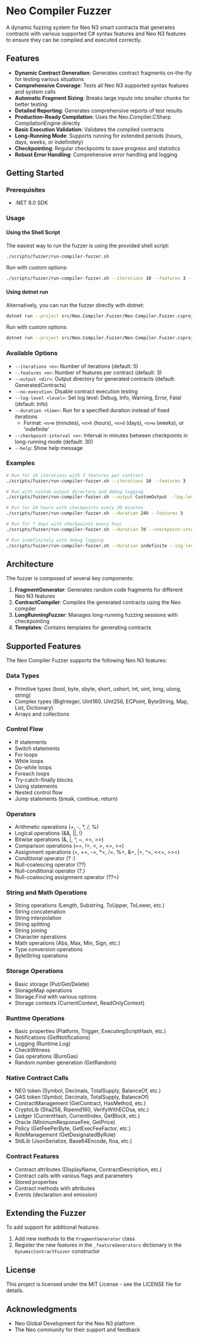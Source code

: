 # Neo Compiler Fuzzer

A dynamic fuzzing system for Neo N3 smart contracts that generates contracts with various supported C# syntax features and Neo N3 features to ensure they can be compiled and executed correctly.

## Features

- **Dynamic Contract Generation**: Generates contract fragments on-the-fly for testing various situations
- **Comprehensive Coverage**: Tests all Neo N3 supported syntax features and system calls
- **Automatic Fragment Sizing**: Breaks large inputs into smaller chunks for better testing
- **Detailed Reporting**: Generates comprehensive reports of test results
- **Production-Ready Compilation**: Uses the Neo.Compiler.CSharp CompilationEngine directly
- **Basic Execution Validation**: Validates the compiled contracts
- **Long-Running Mode**: Supports running for extended periods (hours, days, weeks, or indefinitely)
- **Checkpointing**: Regular checkpoints to save progress and statistics
- **Robust Error Handling**: Comprehensive error handling and logging

## Getting Started

### Prerequisites

- .NET 9.0 SDK

### Usage

#### Using the Shell Script

The easiest way to run the fuzzer is using the provided shell script:

```bash
./scripts/fuzzer/run-compiler-fuzzer.sh
```

Run with custom options:
```bash
./scripts/fuzzer/run-compiler-fuzzer.sh --iterations 10 --features 3 --output CustomOutput
```

#### Using dotnet run

Alternatively, you can run the fuzzer directly with dotnet:

```bash
dotnet run --project src/Neo.Compiler.Fuzzer/Neo.Compiler.Fuzzer.csproj -- dynamic
```

Run with custom options:
```bash
dotnet run --project src/Neo.Compiler.Fuzzer/Neo.Compiler.Fuzzer.csproj -- dynamic --iterations 10 --features 3 --output CustomOutput
```

### Available Options

- `--iterations <n>`: Number of iterations (default: 5)
- `--features <n>`: Number of features per contract (default: 3)
- `--output <dir>`: Output directory for generated contracts (default: GeneratedContracts)
- `--no-execution`: Disable contract execution testing
- `--log-level <level>`: Set log level: Debug, Info, Warning, Error, Fatal (default: Info)
- `--duration <time>`: Run for a specified duration instead of fixed iterations
  - Format: `<n>m` (minutes), `<n>h` (hours), `<n>d` (days), `<n>w` (weeks), or 'indefinite'
- `--checkpoint-interval <n>`: Interval in minutes between checkpoints in long-running mode (default: 30)
- `--help`: Show help message

### Examples

```bash
# Run for 10 iterations with 3 features per contract
./scripts/fuzzer/run-compiler-fuzzer.sh --iterations 10 --features 3

# Run with custom output directory and debug logging
./scripts/fuzzer/run-compiler-fuzzer.sh --output CustomOutput --log-level Debug

# Run for 24 hours with checkpoints every 30 minutes
./scripts/fuzzer/run-compiler-fuzzer.sh --duration 24h --features 3

# Run for 7 days with checkpoints every hour
./scripts/fuzzer/run-compiler-fuzzer.sh --duration 7d --checkpoint-interval 60

# Run indefinitely with debug logging
./scripts/fuzzer/run-compiler-fuzzer.sh --duration indefinite --log-level Debug
```

## Architecture

The fuzzer is composed of several key components:

1. **FragmentGenerator**: Generates random code fragments for different Neo N3 features
2. **ContractCompiler**: Compiles the generated contracts using the Neo compiler
3. **LongRunningFuzzer**: Manages long-running fuzzing sessions with checkpointing
4. **Templates**: Contains templates for generating contracts

## Supported Features

The Neo Compiler Fuzzer supports the following Neo N3 features:

### Data Types
- Primitive types (bool, byte, sbyte, short, ushort, int, uint, long, ulong, string)
- Complex types (BigInteger, UInt160, UInt256, ECPoint, ByteString, Map, List, Dictionary)
- Arrays and collections

### Control Flow
- If statements
- Switch statements
- For loops
- While loops
- Do-while loops
- Foreach loops
- Try-catch-finally blocks
- Using statements
- Nested control flow
- Jump statements (break, continue, return)

### Operators
- Arithmetic operations (+, -, *, /, %)
- Logical operations (&&, ||, !)
- Bitwise operations (&, |, ^, ~, <<, >>)
- Comparison operations (==, !=, <, >, <=, >=)
- Assignment operations (=, +=, -=, *=, /=, %=, &=, |=, ^=, <<=, >>=)
- Conditional operator (? :)
- Null-coalescing operator (??)
- Null-conditional operator (?.)
- Null-coalescing assignment operator (??=)

### String and Math Operations
- String operations (Length, Substring, ToUpper, ToLower, etc.)
- String concatenation
- String interpolation
- String splitting
- String joining
- Character operations
- Math operations (Abs, Max, Min, Sign, etc.)
- Type conversion operations
- ByteString operations

### Storage Operations
- Basic storage (Put/Get/Delete)
- StorageMap operations
- Storage.Find with various options
- Storage contexts (CurrentContext, ReadOnlyContext)

### Runtime Operations
- Basic properties (Platform, Trigger, ExecutingScriptHash, etc.)
- Notifications (GetNotifications)
- Logging (Runtime.Log)
- CheckWitness
- Gas operations (BurnGas)
- Random number generation (GetRandom)

### Native Contract Calls
- NEO token (Symbol, Decimals, TotalSupply, BalanceOf, etc.)
- GAS token (Symbol, Decimals, TotalSupply, BalanceOf)
- ContractManagement (GetContract, HasMethod, etc.)
- CryptoLib (Sha256, Ripemd160, VerifyWithECDsa, etc.)
- Ledger (CurrentHash, CurrentIndex, GetBlock, etc.)
- Oracle (MinimumResponseFee, GetPrice)
- Policy (GetFeePerByte, GetExecFeeFactor, etc.)
- RoleManagement (GetDesignatedByRole)
- StdLib (JsonSerialize, Base64Encode, Itoa, etc.)

### Contract Features
- Contract attributes (DisplayName, ContractDescription, etc.)
- Contract calls with various flags and parameters
- Stored properties
- Contract methods with attributes
- Events (declaration and emission)

## Extending the Fuzzer

To add support for additional features:

1. Add new methods to the `FragmentGenerator` class
2. Register the new features in the `_featureGenerators` dictionary in the `DynamicContractFuzzer` constructor

## License

This project is licensed under the MIT License - see the LICENSE file for details.

## Acknowledgments

- Neo Global Development for the Neo N3 platform
- The Neo community for their support and feedback
